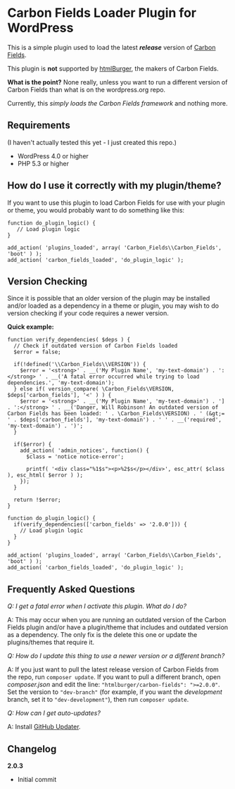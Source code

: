 # Carbon Fields Loader Plugin for WordPress

This is a simple plugin used to load the latest **_release_** version of [Carbon Fields](http://carbonfields.net/).

This plugin is **not** supported by [htmlBurger](https://htmlburger.com), the makers of Carbon Fields.

**What is the point?** None really, unless you want to run a different version of Carbon Fields than what is on the wordpress.org repo.

Currently, this *simply loads the Carbon Fields framework* and nothing more.

## Requirements

(I haven't actually tested this yet - I just created this repo.)

* WordPress 4.0 or higher
* PHP 5.3 or higher

## How do I use it correctly with my plugin/theme?

If you want to use this plugin to load Carbon Fields for use with your plugin or theme, you would probably want to do something like this:

```
function do_plugin_logic() {
   // Load plugin logic
}

add_action( 'plugins_loaded', array( 'Carbon_Fields\\Carbon_Fields', 'boot' ) );
add_action( 'carbon_fields_loaded', 'do_plugin_logic' );
```

## Version Checking

Since it is possible that an older version of the plugin may be installed and/or loaded as a dependency in a theme or plugin, you may wish to do version checking if your code requires a newer version.

**Quick example:**

```
function verify_dependencies( $deps ) {
  // Check if outdated version of Carbon Fields loaded
  $error = false;

  if(!defined('\\Carbon_Fields\\VERSION')) {
    $error = '<strong>' . __('My Plugin Name', 'my-text-domain') . ':</strong> ' . __('A fatal error occurred while trying to load dependencies.', 'my-text-domain');
  } else if( version_compare( \Carbon_Fields\VERSION, $deps['carbon_fields'], '<' ) ) {
    $error = '<strong>' . __('My Plugin Name', 'my-text-domain') . '] . ':</strong> ' . __('Danger, Will Robinson! An outdated version of Carbon Fields has been loaded: ' . \Carbon_Fields\VERSION) . ' (&gt;= ' . $deps['carbon_fields'], 'my-text-domain') . ' ' . __('required', 'my-text-domain') . ')';
  }

  if($error) {
    add_action( 'admin_notices', function() {
      $class = 'notice notice-error';

      printf( '<div class="%1$s"><p>%2$s</p></div>', esc_attr( $class ), esc_html( $error ) );
    });
  }

  return !$error;
}

function do_plugin_logic() {
  if(verify_dependencies(['carbon_fields' => '2.0.0'])) {
    // Load plugin logic
  }
}

add_action( 'plugins_loaded', array( 'Carbon_Fields\\Carbon_Fields', 'boot' ) );
add_action( 'carbon_fields_loaded', 'do_plugin_logic' );
```

## Frequently Asked Questions

*Q: I get a fatal error when I activate this plugin. What do I do?*

A: This may occur when you are running an outdated version of the Carbon Fields plugin and/or have a plugin/theme that includes and outdated version as a dependency. The only fix is the delete this one or update the plugins/themes that require it.

*Q: How do I update this thing to use a newer version or a different branch?*

A: If you just want to pull the latest release version of Carbon Fields from the repo, run `composer update`. If you want to pull a different branch, open *composer.json* and edit the line: `"htmlburger/carbon-fields": ">=2.0.0"`. Set the version to `"dev-branch"` (for example, if you want the *development* branch, set it to `"dev-development"`), then run `composer update`.

*Q: How can I get auto-updates?*

A: Install [GitHub Updater](https://github.com/afragen/github-updater).

## Changelog

**2.0.3**
* Initial commit

